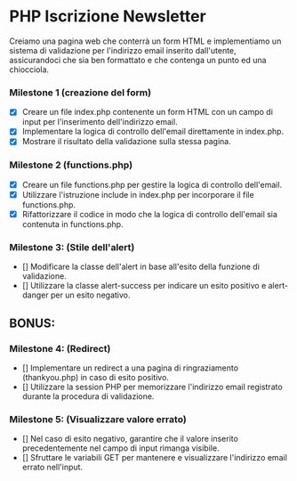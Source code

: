 # PHP Iscrizione Newsletter

Creiamo una pagina web che conterrà un form HTML e implementiamo un sistema di validazione per l'indirizzo email inserito dall'utente, assicurandoci che sia ben formattato e che contenga un punto ed una chiocciola. 

### Milestone 1 (creazione del form)
- [X]  Creare un file index.php contenente un form HTML con un campo di input per l'inserimento dell'indirizzo email.
- [X]  Implementare la logica di controllo dell'email direttamente in index.php.
- [X]  Mostrare il risultato della validazione sulla stessa pagina.

### Milestone 2 (functions.php)
- [X]  Creare un file functions.php per gestire la logica di controllo dell'email.
- [X]  Utilizzare l'istruzione include in index.php per incorporare il file functions.php.
- [X]  Rifattorizzare il codice in modo che la logica di controllo dell'email sia contenuta in functions.php.

### Milestone 3: (Stile dell'alert)
- []  Modificare la classe dell'alert in base all'esito della funzione di validazione.
- []  Utilizzare la classe alert-success per indicare un esito positivo e alert-danger per un esito negativo.

## BONUS:

### Milestone 4: (Redirect)
- []  Implementare un redirect a una pagina di ringraziamento (thankyou.php) in caso di esito positivo.
- []  Utilizzare la session PHP per memorizzare l'indirizzo email registrato durante la procedura di validazione.

### Milestone 5: (Visualizzare valore errato)
- []  Nel caso di esito negativo, garantire che il valore inserito precedentemente nel campo di input rimanga visibile.
- []  Sfruttare le variabili GET per mantenere e visualizzare l'indirizzo email errato nell'input.